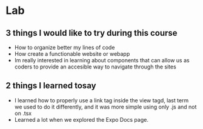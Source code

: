 # Lab
## 3 things I would like to try during this course
- How to organize better my lines of code
- How create a functionable website or webapp
- Im really interested in learning about components that can allow us as coders to provide an accesible way to navigate through the sites
## 2 things I learned tosay
- I learned how to properly use a link tag inside the view tagd, last term we used to do it differently, and it was more simple using only .js and not on .tsx
- Learned a lot when we explored the Expo Docs page. 